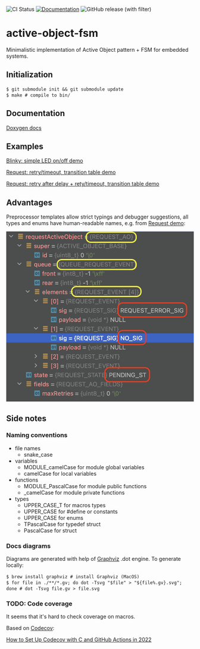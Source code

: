 ![CI Status](https://github.com/polesskiy-dev/active-object-fsm/actions/workflows/ci.yml/badge.svg?branch=main)
[![Documentation](https://img.shields.io/badge/docs-Doxygen-blue.svg)](https://polesskiy-dev.github.io/active-object-fsm/)
![GitHub release (with filter)](https://img.shields.io/github/v/release/polesskiy-dev/active-object-fsm)

# active-object-fsm
Minimalistic implementation of Active Object pattern + FSM for embedded systems.

## Initialization

	$ git submodule init && git submodule update
	$ make # compile to bin/

## Documentation

[Doxygen docs](https://polesskiy-dev.github.io/active-object-fsm/)

## Examples

[Blinky: simple LED on/off demo](./examples/simple-blinky-fsm/README.md)

[Request: retry/timeout, transition table demo](./examples/request-fsm/README.md)

[Request: retry after delay + rety/timeout, transition table demo](./examples/request-retry-fsm/README.md)

## Advantages

Preprocessor templates allow strict typings and debugger suggestions, all types and enums have human-readable names, e.g. from [Request demo](./examples/request-fsm/README.md):

![types](https://raw.githubusercontent.com/polesskiy-dev/active-object-fsm/main/docs/active-object-typings.png)

## Side notes

### Naming conventions

- file names
  - snake_case
- variables
  - MODULE_camelCase for module global variables
  - camelCase for local variables
- functions
  - MODULE_PascalCase for module public functions
  - _camelCase for module private functions
- types
  - UPPER_CASE_T for macros types
  - UPPER_CASE for #define or constants
  - UPPER_CASE for enums
  - TPascalCase for typedef struct
  - PascalCase for struct

### Docs diagrams
Diagrams are generated with help of [Graphviz]() .dot engine.
To generate locally:
```
$ brew install graphviz # install Graphviz (MacOS)
$ for file in ./**/*.gv; do dot -Tsvg "$file" > "${file%.gv}.svg"; done # dot -Tsvg file.gv > file.svg  
```

### TODO: Code coverage
It seems that it's hard to check coverage on macros.

Based on [Codecov](https://about.codecov.io/):

[How to Set Up Codecov with C and GitHub Actions in 2022](https://about.codecov.io/blog/how-to-set-up-codecov-with-c-and-github-actions/)


